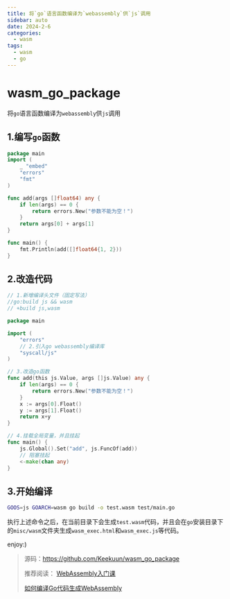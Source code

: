 ```yaml
---
title: 将`go`语言函数编译为`webassembly`供`js`调用
sidebar: auto
date: 2024-2-6
categories:
  - wasm
tags:
  - wasm
  - go
---
```


# wasm_go_package
将`go`语言函数编译为`webassembly`供`js`调用

## 1.编写`go`函数
```go
package main
import (
	_ "embed"
	"errors"
	"fmt"
)

func add(args []float64) any {
	if len(args) == 0 {
		return errors.New("参数不能为空！")
	}
	return args[0] + args[1]
}

func main() {
	fmt.Println(add([]float64{1, 2}))
}
```

## 2.改造代码
```go
// 1.新增编译头文件（固定写法）
//go:build js && wasm
// +build js,wasm

package main

import (
	"errors"
	// 2.引入go webassembly编译库
	"syscall/js"
)

// 3.改造go函数
func add(this js.Value, args []js.Value) any {
	if len(args) == 0 {
		return errors.New("参数不能为空！")
	}
	x := args[0].Float()
	y := args[1].Float()
	return x+y
}

// 4.挂载全局变量，并且挂起
func main() {
	js.Global().Set("add", js.FuncOf(add))
	// 阻塞挂起
	<-make(chan any)
}
```

## 3.开始编译
```bash
GOOS=js GOARCH=wasm go build -o test.wasm test/main.go
```
执行上述命令之后，在当前目录下会生成`test.wasm`代码，并且会在`go`安装目录下的`misc/wasm`文件夹生成`wasm_exec.html`和`wasm_exec.js`等代码。


enjoy:)

> 源码：https://github.com/Keekuun/wasm_go_package
> 
>  推荐阅读：
> [WebAssembly入门课](https://wasmdev.cn/course/)
> 
> [如何编译Go代码生成WebAssembly](https://wasmdev.cn/guide/get-started-go/how-to-compile-go-to-wasm.html)
